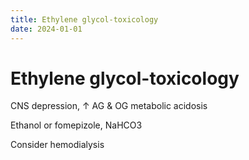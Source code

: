 ```yaml
---
title: Ethylene glycol-toxicology
date: 2024-01-01
---
```

# Ethylene glycol-toxicology


CNS depression, ↑ AG & OG metabolic acidosis

Ethanol or fomepizole, NaHCO3

Consider hemodialysis
